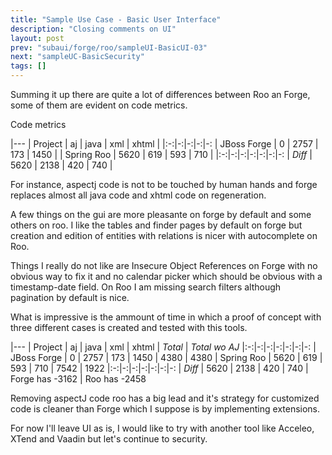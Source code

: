 ```yaml
---
title: "Sample Use Case - Basic User Interface"
description: "Closing comments on UI"
layout: post
prev: "subaui/forge/roo/sampleUI-BasicUI-03"
next: "sampleUC-BasicSecurity"
tags: []
---
```

Summing it up there are quite a lot of differences between Roo an Forge,
some of them are evident on code metrics.

Code metrics

   |---
   | Project | aj | java | xml | xhtml |
   |:-:|-:|-:|-:|-:
   | JBoss Forge | 0    | 2757 | 173 | 1450 |
   | Spring Roo  | 5620 | 619  | 593 | 710  |
   |:-:|-:|-:|-:|-:|-:|-:
   | *Diff*      | 5620 | 2138 | 420 | 740  |
   
For instance, aspectj code is not to be touched by human hands and forge 
replaces almost all java code and xhtml code on regeneration. 

A few things on the gui are more pleasante on forge by default and some 
others on roo. I like the tables and finder pages by default on forge but 
creation and edition of entities with relations is nicer with autocomplete
on Roo.

Things I really do not like are Insecure Object References on Forge with
no obvious way to fix it and no calendar picker which should be obvious with
a timestamp-date field. On Roo I am missing search filters although 
pagination by default is nice.

What is impressive is the ammount of time in which a proof of concept with
three different cases is created and tested with this tools.

   |---
   | Project | aj | java | xml | xhtml | *Total* | *Total wo AJ*
   |:-:|-:|-:|-:|-:|-:|-:
   | JBoss Forge | 0    | 2757 | 173 | 1450 | 4380 | 4380
   | Spring Roo  | 5620 | 619  | 593 | 710  | 7542 | 1922
   |:-:|-:|-:|-:|-:|-:|-:
   | *Diff*      | 5620 | 2138 | 420 | 740  | Forge has -3162 | Roo has -2458
   
Removing aspectJ code roo has a big lead and it's strategy for customized
code is cleaner than Forge which I suppose is by implementing extensions.

For now I'll leave UI as is, I would like to try with another tool like 
Acceleo, XTend and Vaadin but let's continue to security.
